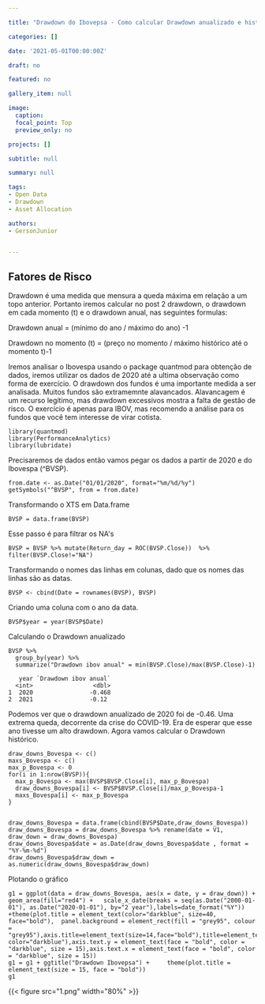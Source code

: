 ```yaml
---

title: "Drawdown do Ibovepsa - Como calcular Drawdown anualizado e histórico"

categories: []

date: '2021-05-01T00:00:00Z' 

draft: no

featured: no

gallery_item: null

image:
  caption: 
  focal_point: Top
  preview_only: no

projects: []

subtitle: null

summary: null

tags: 
- Open Data
- Drawdown
- Asset Allocation

authors:
- GersonJunior


---
```


## Fatores de Risco


Drawdown é uma medida que mensura a queda máxima em relação a um topo anterior. Portanto iremos calcular no post 2 drawdown, o drawdown em cada momento (t) e o drawdown anual, nas seguintes formulas:

Drawdown  anual = (mínimo do ano / máximo do ano) -1

Drawdown no momento (t) = (preço no momento / máximo histórico até o momento t)-1

Iremos analisar o Ibovespa usando o package quantmod para obtenção de dados, iremos utilizar os dados de 2020 até a ultima observação como forma de exercício. O drawdown dos fundos é uma importante medida a ser analisada. Muitos fundos são extramemnte alavancados. Alavancagem é um recurso legítimo, mas drawdown excessivos mostra a falta de gestão de risco. O exercício é apenas para IBOV, mas recomendo a análise para os fundos que você tem interesse de virar cotista.

        
    library(quantmod)
    library(PerformanceAnalytics)
    library(lubridate)
Precisaremos de dados então vamos pegar os dados a partir de 2020 e do Ibovespa (^BVSP).

    from.date <- as.Date("01/01/2020", format="%m/%d/%y")
    getSymbols("^BVSP", from = from.date)

Transformando o XTS em Data.frame

    BVSP = data.frame(BVSP)
Esse  passo é para filtrar os NA's

    BVSP = BVSP %>% mutate(Return_day = ROC(BVSP.Close))  %>%  filter(BVSP.Close!="NA")
Transformando o nomes das linhas em colunas, dado que os nomes das linhas são as datas.

    BVSP <- cbind(Date = rownames(BVSP), BVSP)

Criando uma coluna com o ano da data.

    BVSP$year = year(BVSP$Date)

Calculando o Drawdown anualizado

    BVSP %>%
      group_by(year) %>%
      summarize("Drawdown ibov anual" = min(BVSP.Close)/max(BVSP.Close)-1)
    
       year `Drawdown ibov anual`
      <int>                 <dbl>
    1  2020                -0.468
    2  2021                -0.12

Podemos ver que o drawdown anualizado de 2020 foi de -0.46. Uma extrema queda, decorrente da crise do COVID-19. Era de esperar que esse ano tivesse um alto drawdown.
Agora vamos calcular o Drawdown histórico.

    draw_downs_Bovespa <- c()
    maxs_Bovespa <- c()
    max_p_Bovespa <- 0
    for(i in 1:nrow(BVSP)){
      max_p_Bovespa <- max(BVSP$BVSP.Close[i], max_p_Bovespa)
      draw_downs_Bovespa[i] <- BVSP$BVSP.Close[i]/max_p_Bovespa-1
      maxs_Bovespa[i] <- max_p_Bovespa
    }
    
    
    draw_downs_Bovespa = data.frame(cbind(BVSP$Date,draw_downs_Bovespa))
    draw_downs_Bovespa = draw_downs_Bovespa %>% rename(date = V1, draw_down = draw_downs_Bovespa) 
    draw_downs_Bovespa$date = as.Date(draw_downs_Bovespa$date , format =  "%Y-%m-%d")
    draw_downs_Bovespa$draw_down = as.numeric(draw_downs_Bovespa$draw_down)
    
Plotando o gráfico

    g1 = ggplot(data = draw_downs_Bovespa, aes(x = date, y = draw_down)) + geom_area(fill="red4") +   scale_x_date(breaks = seq(as.Date("2000-01-01"), as.Date("2020-01-01"), by="2 year"),labels=date_format("%Y")) +theme(plot.title = element_text(color="darkblue", size=40, face="bold"),  panel.background = element_rect(fill = "grey95", colour = "grey95"),axis.title=element_text(size=14,face="bold"),title=element_text(size=14,face="bold", color="darkblue"),axis.text.y = element_text(face = "bold", color = "darkblue", size = 15),axis.text.x = element_text(face = "bold", color = "darkblue", size = 15))
    g1 = g1 + ggtitle("Drawdown Ibovepsa") +     theme(plot.title = element_text(size = 15, face = "bold"))
    g1
    
{{< figure src="1.png" width="80%" >}}

